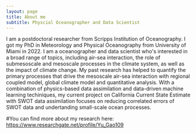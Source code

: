 ```yaml
---
layout: page
title: About me
subtitle: Physcial Oceanographer and Data Scientist
---
```


I am a postdoctoral researcher from Scripps Institution of Oceanography. 
I got my PhD in Meteorology and Physical Oceanography from University of Miami in 2022. I am a oceanographer and data scientist who's interested in a broad range of topics, including air-sea interaction, the role of submesoscale and mesoscale processes in the climate system, as well as the impact of climate change. My past research has helped to quantify the primary processes that drive the mesoscale air-sea interaction with regional coupled model, global climate model and quantitative analysis. With a combination of physics-based data assimilation and data-driven machine learning techiniques, my current project on California Current State Estimate with SWOT data assimilation focuses on reducing correlated errors of SWOT data and undertanding small-scale ocean processes.

#You can find more about my research here: https://www.researchgate.net/profile/Yu_Gao109
